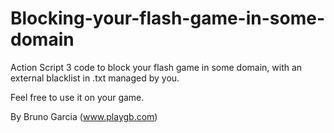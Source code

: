 # Blocking-your-flash-game-in-some-domain
Action Script 3 code to block your flash game in some domain, with an external blacklist in .txt managed by you.

Feel free to use it on your game.

By Bruno Garcia (www.playgb.com)
